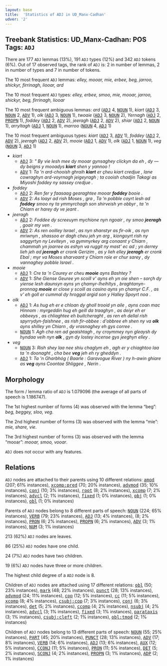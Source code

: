 ```yaml
---
layout: base
title:  'Statistics of ADJ in UD_Manx-Cadhan'
udver: '2'
---
```


## Treebank Statistics: UD_Manx-Cadhan: POS Tags: `ADJ`

There are 177 `ADJ` lemmas (13%), 191 `ADJ` types (12%) and 342 `ADJ` tokens (6%).
Out of 17 observed tags, the rank of `ADJ` is: 2 in number of lemmas, 2 in number of types and 7 in number of tokens.

The 10 most frequent `ADJ` lemmas: <em>elley, mooar, mie, erbee, beg, jarroo, shickyr, firrinagh, liooar, ard</em>

The 10 most frequent `ADJ` types:  <em>elley, erbee, smoo, mie, mooar, jarroo, shickyr, beg, firrinagh, liooar</em>

The 10 most frequent ambiguous lemmas: <em>ard</em> (<tt><a href="gv_cadhan-pos-ADJ.html">ADJ</a></tt> 4, <tt><a href="gv_cadhan-pos-NOUN.html">NOUN</a></tt> 1), <em>kiart</em> (<tt><a href="gv_cadhan-pos-ADJ.html">ADJ</a></tt> 3, <tt><a href="gv_cadhan-pos-NOUN.html">NOUN</a></tt> 2, <tt><a href="gv_cadhan-pos-ADV.html">ADV</a></tt> 1), <em>olk</em> (<tt><a href="gv_cadhan-pos-ADJ.html">ADJ</a></tt> 3, <tt><a href="gv_cadhan-pos-NOUN.html">NOUN</a></tt> 1), <em>twoaie</em> (<tt><a href="gv_cadhan-pos-ADJ.html">ADJ</a></tt> 3, <tt><a href="gv_cadhan-pos-NOUN.html">NOUN</a></tt> 2), <em>Yernagh</em> (<tt><a href="gv_cadhan-pos-ADJ.html">ADJ</a></tt> 2, <tt><a href="gv_cadhan-pos-PROPN.html">PROPN</a></tt> 1), <em>foddey</em> (<tt><a href="gv_cadhan-pos-ADJ.html">ADJ</a></tt> 2, <tt><a href="gv_cadhan-pos-ADV.html">ADV</a></tt> 2), <em>jeeragh</em> (<tt><a href="gv_cadhan-pos-ADJ.html">ADJ</a></tt> 2, <tt><a href="gv_cadhan-pos-ADV.html">ADV</a></tt> 2), <em>shiar</em> (<tt><a href="gv_cadhan-pos-ADJ.html">ADJ</a></tt> 2, <tt><a href="gv_cadhan-pos-NOUN.html">NOUN</a></tt> 1), <em>arryltagh</em> (<tt><a href="gv_cadhan-pos-ADJ.html">ADJ</a></tt> 1, <tt><a href="gv_cadhan-pos-NOUN.html">NOUN</a></tt> 1), <em>marroo</em> (<tt><a href="gv_cadhan-pos-NOUN.html">NOUN</a></tt> 4, <tt><a href="gv_cadhan-pos-ADJ.html">ADJ</a></tt> 1)

The 10 most frequent ambiguous types:  <em>kiart</em> (<tt><a href="gv_cadhan-pos-ADJ.html">ADJ</a></tt> 3, <tt><a href="gv_cadhan-pos-ADV.html">ADV</a></tt> 1), <em>foddey</em> (<tt><a href="gv_cadhan-pos-ADJ.html">ADJ</a></tt> 2, <tt><a href="gv_cadhan-pos-ADV.html">ADV</a></tt> 2), <em>jeeragh</em> (<tt><a href="gv_cadhan-pos-ADJ.html">ADJ</a></tt> 2, <tt><a href="gv_cadhan-pos-ADV.html">ADV</a></tt> 2), <em>mooie</em> (<tt><a href="gv_cadhan-pos-ADJ.html">ADJ</a></tt> 1, <tt><a href="gv_cadhan-pos-ADV.html">ADV</a></tt> 1), <em>olk</em> (<tt><a href="gv_cadhan-pos-ADJ.html">ADJ</a></tt> 1, <tt><a href="gv_cadhan-pos-NOUN.html">NOUN</a></tt> 1), <em>veg</em> (<tt><a href="gv_cadhan-pos-NOUN.html">NOUN</a></tt> 3, <tt><a href="gv_cadhan-pos-ADJ.html">ADJ</a></tt> 1)


* <em>kiart</em>
  * <tt><a href="gv_cadhan-pos-ADJ.html">ADJ</a></tt> 3: <em>" By vie lesh mee dy mooar gynsaghey clickyn da eh , dy — dy beigns y mooadys <b>kiart</b> shen y yannoo !</em>
  * <tt><a href="gv_cadhan-pos-ADV.html">ADV</a></tt> 1: <em>Ta 'n ard-chooish ghraih <b>kiart</b> er çheu kiart credjue , lane cowraghyn ard-voyrnagh jeigeyragh ; ta cooish chadjin Takagi as Miyoshi foddey ny sassey credjue .</em>
* <em>foddey</em>
  * <tt><a href="gv_cadhan-pos-ADJ.html">ADJ</a></tt> 2: <em>Ren fer y faasaag gearaghtee mooar <b>foddey</b> booie .</em>
  * <tt><a href="gv_cadhan-pos-ADV.html">ADV</a></tt> 2: <em>As loayr ad rish Moses , gra , Ta 'n pobble coyrt lesh ad <b>foddey</b> smoo ny ta ymmyrchagh son shirveish yn obbyr , ta 'n Chiarn er harey dy ve jeant .</em>
* <em>jeeragh</em>
  * <tt><a href="gv_cadhan-pos-ADJ.html">ADJ</a></tt> 2: <em>Foddee dy screeuym mychione nyn ngoair , ny smoo <b>jeeragh</b> , goair my ven .</em>
  * <tt><a href="gv_cadhan-pos-ADV.html">ADV</a></tt> 2: <em>As ren ooilley Israel , as nyn shanstyr as fir-oik , as nyn mriwnyn , shassoo er dagh cheu jeh yn arg , kiongoyrt rish ny saggyrtyn ny Leviteyn , va gymmyrkey arg conaant y Chiarn , chammah yn joarree as eshyn va ruggit ny mast' ec ad ; yn derrey lieh jeh ad <b>jeeragh</b> er cronk Gerizim , as y lieh elley <b>jeeragh</b> er cronk Ebal ; myr va Moses sharvaant y Chiarn roïe er chur sarey , dy vannaghey pobble Israel .</em>
* <em>mooie</em>
  * <tt><a href="gv_cadhan-pos-ADJ.html">ADJ</a></tt> 1: <em>Cre ta 'n Courey er cheu <b>mooie</b> ayns Bashtey ?</em>
  * <tt><a href="gv_cadhan-pos-ADV.html">ADV</a></tt> 1: <em>She Giense Geuree yn scoill v' ayns eh yn oie shen – sorçh dy yiense lesh daunsyn ayns yn çhamyr-lheihltys , braghtanyn-pronnag <b>mooie</b> er close y scoill as casino ayns yn çhamyr C.F. , as v' eh goll er cummal dy hroggal argid son y Halley Spoyrt noa .</em>
* <em>olk</em>
  * <tt><a href="gv_cadhan-pos-ADJ.html">ADJ</a></tt> 1: <em>As hug eh er e chloan dy gholl trooid yn aile , ayns coan mac Hinnom : myrgeddin hug eh geill da traaghyn , as deiyr eh er obbeeys , as chliaghtee eh buitcheraght , as ren eh dellal rish spyrrydyn-faishnee , as rish fir-obbee : d'obbree eh shen ny va <b>olk</b> ayns shilley yn Chiarn , dy vrasnaghey eh gys corree .</em>
  * <tt><a href="gv_cadhan-pos-NOUN.html">NOUN</a></tt> 1: <em>Agh cha ren ad geaishtagh , ny croymmey nyn gleaysh dy hyndaa veih nyn <b>olk</b> , gyn dy lostey incense gys jeeghyn elley .</em>
* <em>veg</em>
  * <tt><a href="gv_cadhan-pos-NOUN.html">NOUN</a></tt> 3: <em>Rish shey laa nee shiu chaglym eh , agh er y chiaghtoo laa ta 'n doonaght , cha bee <b>veg</b> jeh eh ry gheddyn .</em>
  * <tt><a href="gv_cadhan-pos-ADJ.html">ADJ</a></tt> 1: <em>Ta 'n Gharbhóg ( Baarle : Garavogue River ) ny h-awin ghiare as <b>veg</b> ayns Coontae Shliggee , Nerin .</em>

## Morphology

The form / lemma ratio of `ADJ` is 1.079096 (the average of all parts of speech is 1.186747).

The 1st highest number of forms (4) was observed with the lemma “beg”: <em>beg, beggey, sloo, veg</em>.

The 2nd highest number of forms (3) was observed with the lemma “mie”: <em>mie, share, vie</em>.

The 3rd highest number of forms (3) was observed with the lemma “mooar”: <em>mooar, smoo, vooar</em>.

`ADJ` does not occur with any features.


## Relations

`ADJ` nodes are attached to their parents using 10 different relations: <tt><a href="gv_cadhan-dep-amod.html">amod</a></tt> (207; 61% instances), <tt><a href="gv_cadhan-dep-xcomp-pred.html">xcomp:pred</a></tt> (70; 20% instances), <tt><a href="gv_cadhan-dep-advmod.html">advmod</a></tt> (35; 10% instances), <tt><a href="gv_cadhan-dep-conj.html">conj</a></tt> (10; 3% instances), <tt><a href="gv_cadhan-dep-root.html">root</a></tt> (8; 2% instances), <tt><a href="gv_cadhan-dep-xcomp.html">xcomp</a></tt> (7; 2% instances), <tt><a href="gv_cadhan-dep-advcl.html">advcl</a></tt> (2; 1% instances), <tt><a href="gv_cadhan-dep-fixed.html">fixed</a></tt> (1; 0% instances), <tt><a href="gv_cadhan-dep-obj.html">obj</a></tt> (1; 0% instances), <tt><a href="gv_cadhan-dep-obl.html">obl</a></tt> (1; 0% instances)

Parents of `ADJ` nodes belong to 8 different parts of speech: <tt><a href="gv_cadhan-pos-NOUN.html">NOUN</a></tt> (224; 65% instances), <tt><a href="gv_cadhan-pos-VERB.html">VERB</a></tt> (79; 23% instances), <tt><a href="gv_cadhan-pos-ADJ.html">ADJ</a></tt> (13; 4% instances),  (8; 2% instances), <tt><a href="gv_cadhan-pos-PRON.html">PRON</a></tt> (6; 2% instances), <tt><a href="gv_cadhan-pos-PROPN.html">PROPN</a></tt> (6; 2% instances), <tt><a href="gv_cadhan-pos-ADV.html">ADV</a></tt> (3; 1% instances), <tt><a href="gv_cadhan-pos-NUM.html">NUM</a></tt> (3; 1% instances)

213 (62%) `ADJ` nodes are leaves.

86 (25%) `ADJ` nodes have one child.

24 (7%) `ADJ` nodes have two children.

19 (6%) `ADJ` nodes have three or more children.

The highest child degree of a `ADJ` node is 8.

Children of `ADJ` nodes are attached using 17 different relations: <tt><a href="gv_cadhan-dep-obl.html">obl</a></tt> (50; 23% instances), <tt><a href="gv_cadhan-dep-mark.html">mark</a></tt> (48; 22% instances), <tt><a href="gv_cadhan-dep-punct.html">punct</a></tt> (28; 13% instances), <tt><a href="gv_cadhan-dep-advmod.html">advmod</a></tt> (24; 11% instances), <tt><a href="gv_cadhan-dep-cop.html">cop</a></tt> (12; 5% instances), <tt><a href="gv_cadhan-dep-cc.html">cc</a></tt> (11; 5% instances), <tt><a href="gv_cadhan-dep-xcomp.html">xcomp</a></tt> (8; 4% instances), <tt><a href="gv_cadhan-dep-csubj-cop.html">csubj:cop</a></tt> (7; 3% instances), <tt><a href="gv_cadhan-dep-conj.html">conj</a></tt> (6; 3% instances), <tt><a href="gv_cadhan-dep-det.html">det</a></tt> (5; 2% instances), <tt><a href="gv_cadhan-dep-ccomp.html">ccomp</a></tt> (4; 2% instances), <tt><a href="gv_cadhan-dep-nsubj.html">nsubj</a></tt> (4; 2% instances), <tt><a href="gv_cadhan-dep-advcl.html">advcl</a></tt> (3; 1% instances), <tt><a href="gv_cadhan-dep-fixed.html">fixed</a></tt> (3; 1% instances), <tt><a href="gv_cadhan-dep-parataxis.html">parataxis</a></tt> (3; 1% instances), <tt><a href="gv_cadhan-dep-csubj-cleft.html">csubj:cleft</a></tt> (2; 1% instances), <tt><a href="gv_cadhan-dep-obl-tmod.html">obl:tmod</a></tt> (2; 1% instances)

Children of `ADJ` nodes belong to 13 different parts of speech: <tt><a href="gv_cadhan-pos-NOUN.html">NOUN</a></tt> (55; 25% instances), <tt><a href="gv_cadhan-pos-PART.html">PART</a></tt> (45; 20% instances), <tt><a href="gv_cadhan-pos-PUNCT.html">PUNCT</a></tt> (28; 13% instances), <tt><a href="gv_cadhan-pos-ADV.html">ADV</a></tt> (17; 8% instances), <tt><a href="gv_cadhan-pos-VERB.html">VERB</a></tt> (14; 6% instances), <tt><a href="gv_cadhan-pos-ADJ.html">ADJ</a></tt> (13; 6% instances), <tt><a href="gv_cadhan-pos-AUX.html">AUX</a></tt> (12; 5% instances), <tt><a href="gv_cadhan-pos-CCONJ.html">CCONJ</a></tt> (11; 5% instances), <tt><a href="gv_cadhan-pos-PRON.html">PRON</a></tt> (11; 5% instances), <tt><a href="gv_cadhan-pos-DET.html">DET</a></tt> (5; 2% instances), <tt><a href="gv_cadhan-pos-SCONJ.html">SCONJ</a></tt> (4; 2% instances), <tt><a href="gv_cadhan-pos-PROPN.html">PROPN</a></tt> (3; 1% instances), <tt><a href="gv_cadhan-pos-ADP.html">ADP</a></tt> (2; 1% instances)


